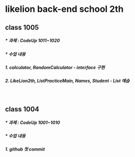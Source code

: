 # likelion back-end school 2th
## class 1005
##### * 과제 : CodeUp 1011~1020
##### * 수업 내용 
##### 1. calculator, RandomCalculator - interface 구현
##### 2. LikeLion2th, ListPracticeMain, Names, Student - List 예습

<br/>

## class 1004
##### * 과제 : CodeUp 1001~1010
##### * 수업 내용
##### 1. github 첫 commit
